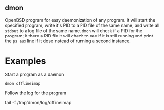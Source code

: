 dmon
----


OpenBSD program for easy daemonization of any program. It will start the specified program, write it's PID to a PID file of the same name, and write all `stdout` to a log file of the same name. `dmon` will check if a PID for the program; if there a PID file it will check to see if it is still running and print the `ps aux` line if it dose instead of running a second instance.


Examples
========


Start a program as a daemon


    dmon offlineimap


Follow the log for the program


  tail -f /tmp/dmon/log/offlineimap


